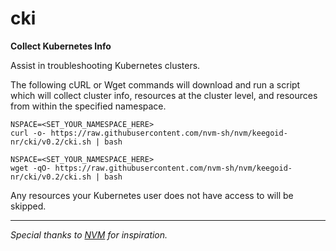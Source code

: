 # cki

**Collect Kubernetes Info**

Assist in troubleshooting Kubernetes clusters.

The following cURL or Wget commands will download and run a script which will collect cluster info, resources at the cluster level, and resources from within the specified namespace.

```
NSPACE=<SET_YOUR_NAMESPACE_HERE>
curl -o- https://raw.githubusercontent.com/nvm-sh/nvm/keegoid-nr/cki/v0.2/cki.sh | bash
```

```
NSPACE=<SET_YOUR_NAMESPACE_HERE>
wget -qO- https://raw.githubusercontent.com/nvm-sh/nvm/keegoid-nr/cki/v0.2/cki.sh | bash
```

Any resources your Kubernetes user does not have access to will be skipped.

---

*Special thanks to [NVM](https://github.com/nvm-sh/nvm) for inspiration.*
